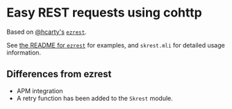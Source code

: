 # Easy REST requests using cohttp

Based on [@hcarty's](https://github.com/hcarty) [`ezrest`](https://github.com/hcarty/ezrest).

See [the README for `ezrest`](https://github.com/hcarty/ezrest/blob/main/README.md) for examples, and `skrest.mli` for detailed usage information.

## Differences from ezrest
- APM integration
- A retry function has been added to the `Skrest` module.
